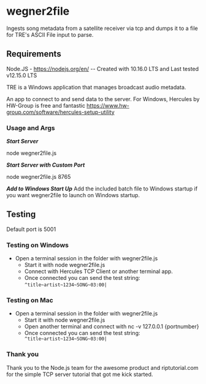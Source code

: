 # wegner2file
Ingests song metadata from a satellite receiver via tcp and dumps it to a file for TRE's ASCII File input to parse.

## Requirements
Node.JS - https://nodejs.org/en/   -- Created with 10.16.0 LTS and Last tested v12.15.0 LTS

TRE is a Windows application that manages broadcast audio metadata.

An app to connect to and send data to the server. For Windows, 
Hercules by HW-Group is free and fantastic https://www.hw-group.com/software/hercules-setup-utility

### Usage and Args
***Start Server***

node wegner2file.js

***Start Server with Custom Port***

node wegner2file.js 8765


***Add to Windows Start Up***
Add the included batch file to Windows startup if you want wegner2file to launch on Windows startup. 


## Testing
Default port is 5001

### Testing on Windows

* Open a terminal session in the folder with wegner2file.js
    * Start it with node wegner2file.js
    * Connect with Hercules TCP Client or another terminal app. 
    * Once connected you can send the test string: `` ^title~artist~1234~SONG~03:00| ``


### Testing on Mac

* Open a terminal session in the folder with wegner2file.js
    * Start it with node wegner2file.js
    * Open another terminal and connect with nc -v 127.0.0.1 {portnumber}
    * Once connected you can send the test string: `` ^title~artist~1234~SONG~03:00|``


### Thank you
Thank you to the Node.js team for the awesome product and riptutorial.com for the simple TCP server tutorial that got me kick started.    





